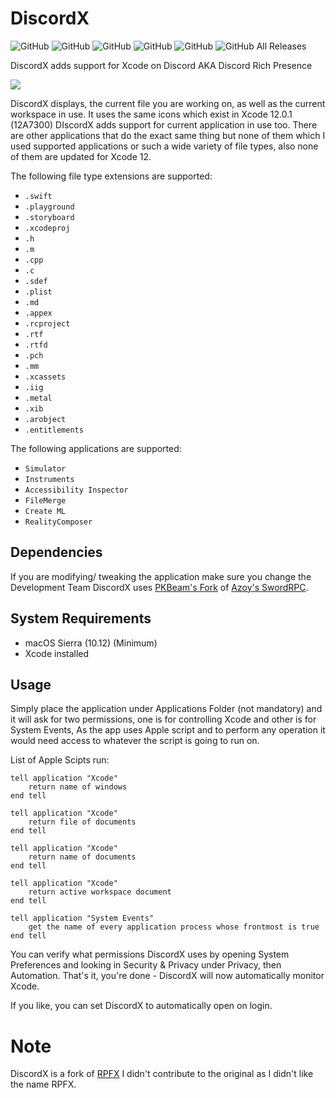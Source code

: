 # DiscordX

![GitHub](https://img.shields.io/github/license/AsadAzam/DiscordX?style=for-the-badge)
![GitHub](https://img.shields.io/github/issues-raw/AsadAzam/DiscordX?style=for-the-badge)
![GitHub](https://img.shields.io/github/issues-closed-raw/AsadAzam/DiscordX?style=for-the-badge)
![GitHub](https://img.shields.io/github/issues-pr/AsadAzam/DiscordX?style=for-the-badge)
![GitHub](https://img.shields.io/github/last-commit/AsadAzam/DiscordX?style=for-the-badge)
![GitHub All Releases](https://img.shields.io/github/downloads/AsadAzam/Discordx/total?style=for-the-badge)

DiscordX adds support for Xcode on Discord AKA Discord Rich Presence

<img src="https://user-images.githubusercontent.com/32137859/94646396-cc2da880-030b-11eb-9c5a-69ce0fe9a993.png">

DiscordX displays, the current file you are working on, as well as the current workspace in use. It uses the same icons which exist in Xcode 12.0.1 (12A7300)
DIscordX adds support for current application in use too. There are other applications that do the exact same thing but none of them which I used supported applications or such a wide variety of file types, also none of them are updated for Xcode 12.

The following file type extensions are supported:
- `.swift`
- `.playground`
- `.storyboard`
- `.xcodeproj`
- `.h`
- `.m`
- `.cpp`
- `.c`
- `.sdef`
- `.plist`
- `.md`
- `.appex`
- `.rcproject`
- `.rtf`
- `.rtfd`
- `.pch`
- `.mm`
- `.xcassets`
- `.iig`
- `.metal`
- `.xib`
- `.arobject`
- `.entitlements`

The following applications are supported:
- `Simulator`
- `Instruments`
- `Accessibility Inspector`
- `FileMerge`
- `Create ML`
- `RealityComposer`

## Dependencies
If you are modifying/ tweaking the application make sure you change the Development Team
DiscordX uses [PKBeam's Fork](https://github.com/PKBeam/SwordRPC) of [Azoy's SwordRPC](https://github.com/Azoy/SwordRPC).

## System Requirements
- macOS Sierra (10.12) (Minimum)
- Xcode installed

## Usage
Simply place the application under Applications Folder (not mandatory) and it will ask for two permissions, one is for controlling Xcode and other is for System Events,
As the app uses Apple script and to perform any operation it would need access to whatever the script is going to run on. 

List of Apple Scipts run:
```
tell application "Xcode"
    return name of windows
end tell
```
```
tell application "Xcode"
    return file of documents
end tell
```
```
tell application "Xcode"
    return name of documents
end tell
```
```
tell application "Xcode"
    return active workspace document
end tell
```
```
tell application "System Events"
    get the name of every application process whose frontmost is true
end tell
```

You can verify what permissions DiscordX uses by opening System Preferences and looking in Security & Privacy under Privacy, then Automation.
That's it, you're done - DiscordX will now automatically monitor Xcode.

If you like, you can set DiscordX to automatically open on login.

# Note
DiscordX is a fork of [RPFX](https://github.com/PKBeam/RPFX) I didn't contribute to the original as I didn't like the name RPFX.
